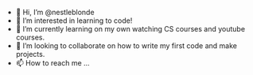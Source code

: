 - 👋 Hi, I’m @nestleblonde
- 👀 I’m interested in learning to code!
- 🌱 I’m currently learning on my own watching CS courses and youtube courses. 
- 💞️ I’m looking to collaborate on how to write my first code and make projects.     
- 📫 How to reach me ...

<!---
nestleblonde/nestleblonde is a ✨ special ✨ repository because its `README.md` (this file) appears on your GitHub profile.
You can click the Preview link to take a look at your changes.
--->
